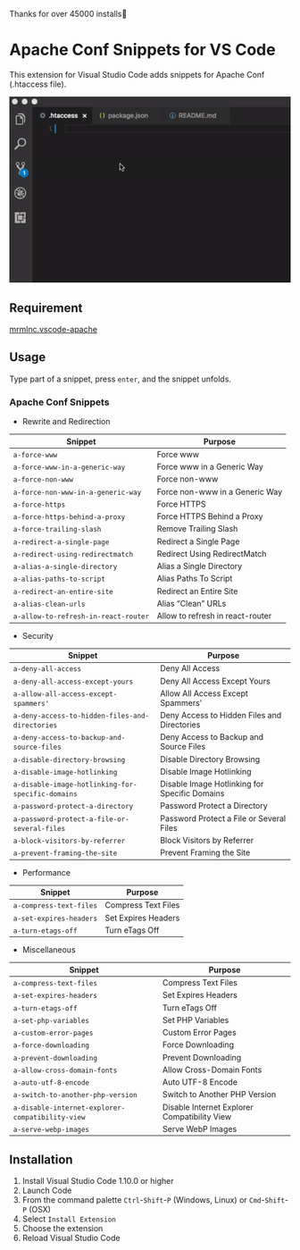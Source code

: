 Thanks for over 45000 installs🎉

# Apache Conf Snippets for VS Code

This extension for Visual Studio Code adds snippets for Apache Conf (.htaccess file).

![Use Extension](./img/use-extension-1.gif)

## Requirement

[mrmlnc.vscode-apache](https://marketplace.visualstudio.com/items?itemName=mrmlnc.vscode-apache)

## Usage

Type part of a snippet, press `enter`, and the snippet unfolds.

### Apache Conf Snippets

- Rewrite and Redirection

| Snippet                              | Purpose                          |
| ------------------------------------ | -------------------------------- |
| `a-force-www`                        | Force www                        |
| `a-force-www-in-a-generic-way`       | Force www in a Generic Way       |
| `a-force-non-www`                    | Force non-www                    |
| `a-force-non-www-in-a-generic-way`   | Force non-www in a Generic Way   |
| `a-force-https`                      | Force HTTPS                      |
| `a-force-https-behind-a-proxy`       | Force HTTPS Behind a Proxy       |
| `a-force-trailing-slash`             | Remove Trailing Slash            |
| `a-redirect-a-single-page`           | Redirect a Single Page           |
| `a-redirect-using-redirectmatch`     | Redirect Using RedirectMatch     |
| `a-alias-a-single-directory`         | Alias a Single Directory         |
| `a-alias-paths-to-script`            | Alias Paths To Script            |
| `a-redirect-an-entire-site`          | Redirect an Entire Site          |
| `a-alias-clean-urls`                 | Alias “Clean” URLs               |
| `a-allow-to-refresh-in-react-router` | Allow to refresh in react-router |

- Security

| Snippet                                           | Purpose                                       |
| ------------------------------------------------- | --------------------------------------------- |
| `a-deny-all-access`                               | Deny All Access                               |
| `a-deny-all-access-except-yours`                  | Deny All Access Except Yours                  |
| `a-allow-all-access-except-spammers'`             | Allow All Access Except Spammers'             |
| `a-deny-access-to-hidden-files-and-directories`   | Deny Access to Hidden Files and Directories   |
| `a-deny-access-to-backup-and-source-files`        | Deny Access to Backup and Source Files        |
| `a-disable-directory-browsing`                    | Disable Directory Browsing                    |
| `a-disable-image-hotlinking`                      | Disable Image Hotlinking                      |
| `a-disable-image-hotlinking-for-specific-domains` | Disable Image Hotlinking for Specific Domains |
| `a-password-protect-a-directory`                  | Password Protect a Directory                  |
| `a-password-protect-a-file-or-several-files`      | Password Protect a File or Several Files      |
| `a-block-visitors-by-referrer`                    | Block Visitors by Referrer                    |
| `a-prevent-framing-the-site`                      | Prevent Framing the Site                      |

- Performance

| Snippet                 | Purpose             |
| ----------------------- | ------------------- |
| `a-compress-text-files` | Compress Text Files |
| `a-set-expires-headers` | Set Expires Headers |
| `a-turn-etags-off`      | Turn eTags Off      |

- Miscellaneous

| Snippet                                          | Purpose                                      |
| ------------------------------------------------ | -------------------------------------------- |
| `a-compress-text-files`                          | Compress Text Files                          |
| `a-set-expires-headers`                          | Set Expires Headers                          |
| `a-turn-etags-off`                               | Turn eTags Off                               |
| `a-set-php-variables`                            | Set PHP Variables                            |
| `a-custom-error-pages`                           | Custom Error Pages                           |
| `a-force-downloading`                            | Force Downloading                            |
| `a-prevent-downloading`                          | Prevent Downloading                          |
| `a-allow-cross-domain-fonts`                     | Allow Cross-Domain Fonts                     |
| `a-auto-utf-8-encode`                            | Auto UTF-8 Encode                            |
| `a-switch-to-another-php-version`                | Switch to Another PHP Version                |
| `a-disable-internet-explorer-compatibility-view` | Disable Internet Explorer Compatibility View |
| `a-serve-webp-images`                            | Serve WebP Images                            |

## Installation

1. Install Visual Studio Code 1.10.0 or higher
1. Launch Code
1. From the command palette `Ctrl`-`Shift`-`P` (Windows, Linux) or `Cmd`-`Shift`-`P` (OSX)
1. Select `Install Extension`
1. Choose the extension
1. Reload Visual Studio Code
